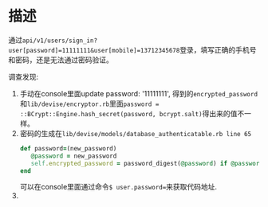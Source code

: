 # 描述
通过`api/v1/users/sign_in?user[password]=11111111&user[mobile]=13712345678`登录，填写正确的手机号和密码，还是无法通过密码验证。

调查发现:
1. 手动在console里面update password: '11111111', 得到的`encrypted_password`和`lib/devise/encryptor.rb`里面`password = ::BCrypt::Engine.hash_secret(password, bcrypt.salt)`得出来的值不一样。
2. 密码的生成在`lib/devise/models/database_authenticatable.rb line 65`
   ~~~ruby
   def password=(new_password)
      @password = new_password
      self.encrypted_password = password_digest(@password) if @password.present?
   end
   ~~~
   可以在console里面通过命令`$ user.password=`来获取代码地址.
3. 